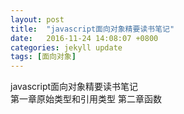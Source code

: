 ```yaml
---
layout: post
title:  "javascript面向对象精要读书笔记"
date:   2016-11-24 14:08:07 +0800
categories: jekyll update
tags: [面向对象]
---
```

javascript面向对象精要读书笔记   
第一章原始类型和引用类型
第二章函数






